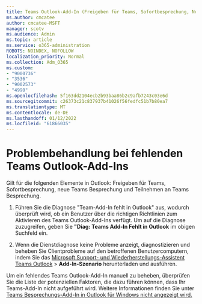 ```yaml
---
title: Teams Outlook-Add-In (Freigeben für Teams, Sofortbesprechung, Neue Teams Besprechung, Teilnehmen an Teams Besprechung)
ms.author: cmcatee
author: cmcatee-MSFT
manager: scotv
ms.audience: Admin
ms.topic: article
ms.service: o365-administration
ROBOTS: NOINDEX, NOFOLLOW
localization_priority: Normal
ms.collection: Adm_O365
ms.custom:
- "9000736"
- "3536"
- "9002573"
- "4990"
ms.openlocfilehash: 5f163dd2104ecb2b93baa86b2c9afb7243c03e6d
ms.sourcegitcommit: c26373c21c837937b41026f56fedfc51b7b80ea7
ms.translationtype: MT
ms.contentlocale: de-DE
ms.lasthandoff: 01/12/2022
ms.locfileid: "61866035"
---
```

# <a name="troubleshoot-a-missing-teams-outlook-add-in"></a>Problembehandlung bei fehlenden Teams Outlook-Add-Ins

Gilt für die folgenden Elemente in Outlook: Freigeben für Teams, Sofortbesprechung, neue Teams Besprechung und Teilnehmen an Teams Besprechung.

1. Führen Sie die Diagnose "Team-Add-In fehlt in Outlook" aus, wodurch überprüft wird, ob ein Benutzer über die richtigen Richtlinien zum Aktivieren des Teams Outlook-Add-Ins verfügt. Um auf die Diagnose zuzugreifen, geben Sie **"Diag: Teams Add-In Fehlt in Outlook** im obigen Suchfeld ein.

1. Wenn die Dienstdiagnose keine Probleme anzeigt, diagnostizieren und beheben Sie Clientprobleme auf den betroffenen Benutzercomputern, indem Sie das [Microsoft Support- und Wiederherstellungs-Assistent Teams Outlook](https://aka.ms/SaRA-TeamsAddInScenario)  >  **Add-In-Szenario** herunterladen und ausführen.

Um ein fehlendes Teams Outlook-Add-In manuell zu beheben, überprüfen Sie die Liste der potenziellen Faktoren, die dazu führen können, dass Ihr Teams-Add-In nicht aufgeführt wird. Weitere Informationen finden Sie unter [Teams Besprechungs-Add-In in Outlook für Windows nicht angezeigt wird.](https://docs.microsoft.com/microsoftteams/teams-add-in-for-outlook#teams-meeting-add-in-in-outlook-for-windows-does-not-show)
